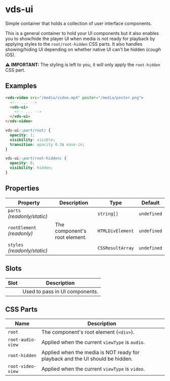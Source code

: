 # vds-ui

Simple container that holds a collection of user interface components.

This is a general container to hold your UI components but it also enables you to show/hide
the player UI when media is not ready for playback by applying styles to the `root/root-hidden`
CSS parts. It also handles showing/hiding UI depending on whether native UI can't be
hidden (_cough_ iOS).

⚠️ **IMPORTANT:** The styling is left to you, it will only apply the `root-hidden` CSS part.

<!-- [@wcom/cli] AUTO GENERATED BELOW -->

## Examples

```html
<vds-video src="/media/video.mp4" poster="/media/poster.png">
  <!-- ... -->
  <vds-ui>
    <!-- ... -->
  </vds-ui>
</vds-video>
```

```css
vds-ui::part(root) {
  opacity: 1;
  visibility: visible;
  transition: opacity 0.3s ease-in;
}

vds-ui::part(root-hidden) {
  opacity: 0;
  visibility: hidden;
}
```

## Properties

| Property                     | Description                   | Type             | Default     |
| ---------------------------- | ----------------------------- | ---------------- | ----------- |
| `parts` _(readonly/static)_  |                               | `string[]`       | `undefined` |
| `rootElement` _(readonly)_   | The component's root element. | `HTMLDivElement` | `undefined` |
| `styles` _(readonly/static)_ |                               | `CSSResultArray` | `undefined` |

## Slots

| Slot | Description                    |
| ---- | ------------------------------ |
|      | Used to pass in UI components. |

## CSS Parts

| Name              | Description                                                                   |
| ----------------- | ----------------------------------------------------------------------------- |
| `root`            | The component's root element (`<div>`).                                       |
| `root-audio-view` | Applied when the current `viewType` is `audio`.                               |
| `root-hidden`     | Applied when the media is NOT ready for playback and the UI should be hidden. |
| `root-video-view` | Applied when the current `viewType` is `video`.                               |

